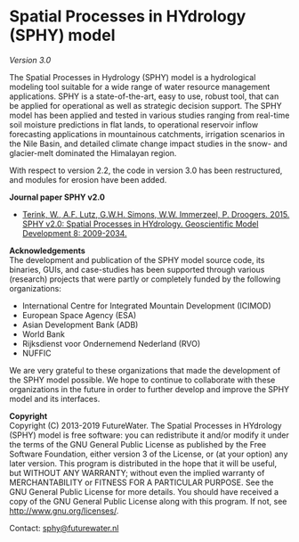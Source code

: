 # Spatial Processes in HYdrology (SPHY) model
<i>Version 3.0</i>

The Spatial Processes in Hydrology (SPHY) model is a hydrological modeling tool suitable for a wide range of water resource management applications. SPHY is a state-of-the-art, easy to use, robust tool, that can be applied for operational as well as strategic decision support. The SPHY model has been applied and tested in various studies ranging from real-time soil moisture predictions in flat lands, to operational reservoir inflow forecasting applications in mountainous catchments, irrigation scenarios in the Nile Basin, and detailed climate change impact studies in the snow- and glacier-melt dominated the Himalayan region.

With respect to version 2.2, the code in version 3.0 has been restructured, and modules for erosion have been added.

<b>Journal paper SPHY v2.0</b>
<ul>

<li><a href="http://www.geosci-model-dev.net/8/2009/2015/gmd-8-2009-2015.pdf" target="_blank">Terink, W., A.F. Lutz, G.W.H. Simons, W.W. Immerzeel, P. Droogers. 2015. SPHY v2.0: Spatial Processes in HYdrology. Geoscientific Model Development 8: 2009-2034.</a></li>

</ul>

<b>Acknowledgements</b></br>
The development and publication of the SPHY model source code, its binaries, GUIs, and case-studies has been supported through various (research) projects that were partly or completely funded by the following organizations:
<ul>
<li>International Centre for Integrated Mountain Development (ICIMOD)</li>
<li>European Space Agency (ESA)</li>
<li>Asian Development Bank  (ADB)</li>
<li>World Bank</li>
<li>Rijksdienst voor Ondernemend Nederland (RVO)</li>
<li>NUFFIC</li>
</ul>
We are very grateful to these organizations that made the development of the SPHY model possible. 
We hope to continue to collaborate with these organizations in the future in order to further develop and improve the SPHY model and its interfaces.

<b>Copyright</b></br>
Copyright (C) 2013-2019 FutureWater. The Spatial Processes in HYdrology (SPHY) model is free software: you can redistribute it and/or modify it under the terms of the GNU General Public License as published by the Free Software Foundation, either version 3 of the License, or (at your option) any later version. This program is distributed in the hope that it will be useful, but WITHOUT ANY WARRANTY; without even the implied warranty of MERCHANTABILITY or FITNESS FOR A PARTICULAR PURPOSE. See the GNU General Public License for more details. You should have received a copy of the GNU General Public License along with this program. If not, see <a href="http://www.gnu.org/licenses/" target="_blank">http://www.gnu.org/licenses/</a>.

Contact:
sphy@futurewater.nl